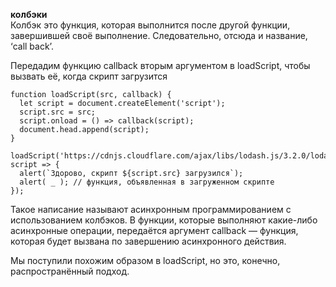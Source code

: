 **колбэки**  
Колбэк это функция, которая выполнится после другой функции, завершившей своё выполнение. Следовательно, отсюда и название, ‘call back’.  
  
Передадим функцию callback вторым аргументом в loadScript, чтобы вызвать её, когда скрипт загрузится
```  
function loadScript(src, callback) {
  let script = document.createElement('script');
  script.src = src;
  script.onload = () => callback(script);
  document.head.append(script);
}

loadScript('https://cdnjs.cloudflare.com/ajax/libs/lodash.js/3.2.0/lodash.js', script => {
  alert(`Здорово, скрипт ${script.src} загрузился`);
  alert( _ ); // функция, объявленная в загруженном скрипте
});
```
Такое написание называют асинхронным программированием с использованием колбэков. В функции, которые выполняют какие-либо асинхронные операции, передаётся аргумент callback — функция, которая будет вызвана по завершению асинхронного действия.  
 
Мы поступили похожим образом в loadScript, но это, конечно, распространённый подход.  
